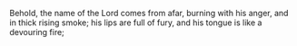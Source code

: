 Behold, the name of the Lord comes from afar, burning with his anger, and in thick rising smoke; his lips are full of fury, and his tongue is like a devouring fire;
